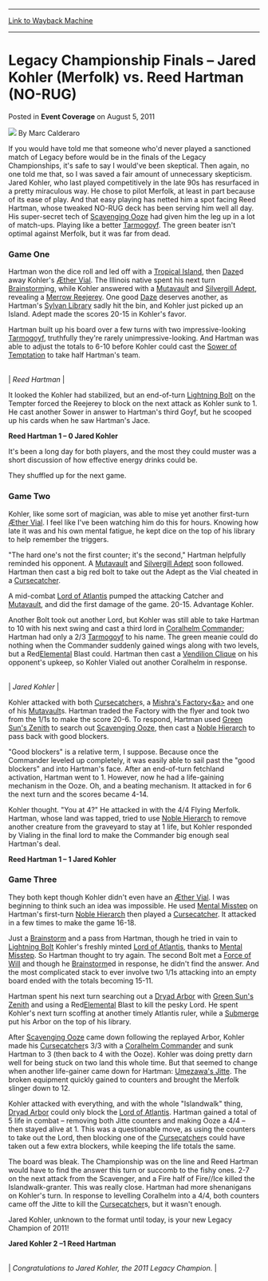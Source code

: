
---
[Link to Wayback Machine](https://web.archive.org/web/20151027210937/http://magic.wizards.com/en/articles/archive/event-coverage/legacy-championship-finals-%E2%80%93-jared-kohler-merfolk-vs-reed-hartman-no)

[_metadata_:author]:- "Marc Calderaro"
[_metadata_:description]:- "If you would have told me that someone who'd never played a sanctioned match of Legacy before would be in the finals of the Legacy Championships, it's safe to say I would've been skeptical. Then again, no one told me that, so I was saved a fair amount of unnecessary skepticism. Jared Kohler, who last played competitively in the late 90s has resurfaced in a pretty miraculous way. He chose to pilot Merfolk, at least in part because of its ease of play. And that easy playing has netted him a spot facing Reed Hartman, whose tweaked NO-RUG deck has been serving him well all day."
[_metadata_:generator]:- "Drupal 7 (http://drupal.org)"
[_metadata_:node]:- "316439"
[_metadata_:publish_date]:- "2011-08-05"
[_metadata_:source]:- "div-main-content"
[_metadata_:title]:- "Legacy Championship Finals – Jared Kohler (Merfolk) vs. Reed Hartman (NO-RUG)"
[_metadata_:wayback_capture_timestamp]:- "2015-10-27 21:09:37"
[_metadata_:wayback_raw_url]:- "https://web.archive.org/web/20151027210937id_/http://magic.wizards.com/en/articles/archive/event-coverage/legacy-championship-finals-%E2%80%93-jared-kohler-merfolk-vs-reed-hartman-no"
[_metadata_:wayback_url]:- "http://magic.wizards.com/en/articles/archive/event-coverage/legacy-championship-finals-%E2%80%93-jared-kohler-merfolk-vs-reed-hartman-no"
---


Legacy Championship Finals – Jared Kohler (Merfolk) vs. Reed Hartman (NO-RUG)
=============================================================================



 Posted in **Event Coverage**
 on August 5, 2011 






![](https://media.magic.wizards.com/styles/auth_small/public/images/person/calderaro.jpg)
By Marc Calderaro










If you would have told me that someone who'd never played a sanctioned match of Legacy before would be in the finals of the Legacy Championships, it's safe to say I would've been skeptical. Then again, no one told me that, so I was saved a fair amount of unnecessary skepticism. Jared Kohler, who last played competitively in the late 90s has resurfaced in a pretty miraculous way. He chose to pilot Merfolk, at least in part because of its ease of play. And that easy playing has netted him a spot facing Reed Hartman, whose tweaked NO-RUG deck has been serving him well all day. His super-secret tech of [Scavenging Ooze](http://gatherer.wizards.com/Pages/Card/Details.aspx?name=Scavenging+Ooze) had given him the leg up in a lot of match-ups. Playing like a better [Tarmogoyf](http://gatherer.wizards.com/Pages/Card/Details.aspx?name=Tarmogoyf). The green beater isn't optimal against Merfolk, but it was far from dead.


### Game One


Hartman won the dice roll and led off with a [Tropical Island](http://gatherer.wizards.com/Pages/Card/Details.aspx?name=Tropical+Island), then [Daze](http://gatherer.wizards.com/Pages/Card/Details.aspx?name=Daze)d away Kohler's [Æther Vial](http://gatherer.wizards.com/Pages/Card/Details.aspx?name=%C3%86ther+Vial). The Illinois native spent his next turn [Brainstorm](http://gatherer.wizards.com/Pages/Card/Details.aspx?name=Brainstorm)ing, while Kohler answered with a [Mutavault](http://gatherer.wizards.com/Pages/Card/Details.aspx?name=Mutavault) and [Silvergill Adept](http://gatherer.wizards.com/Pages/Card/Details.aspx?name=Silvergill+Adept), revealing a [Merrow Reejerey](http://gatherer.wizards.com/Pages/Card/Details.aspx?name=Merrow+Reejerey). One good [Daze](http://gatherer.wizards.com/Pages/Card/Details.aspx?name=Daze) deserves another, as Hartman's [Sylvan Library](http://gatherer.wizards.com/Pages/Card/Details.aspx?name=Sylvan+Library) sadly hit the bin, and Kohler just picked up an Island. Adept made the scores 20-15 in Kohler's favor.


Hartman built up his board over a few turns with two impressive-looking [Tarmogoyf](http://gatherer.wizards.com/Pages/Card/Details.aspx?name=Tarmogoyf), truthfully they're rarely unimpressive-looking. And Hartman was able to adjust the totals to 6-10 before Kohler could cast the [Sower of Temptation](http://gatherer.wizards.com/Pages/Card/Details.aspx?name=Sower+of+Temptation) to take half Hartman's team.





|  |
| --- |
| 
*Reed Hartman* |


It looked the Kohler had stabilized, but an end-of-turn [Lightning Bolt](http://gatherer.wizards.com/Pages/Card/Details.aspx?name=Lightning+Bolt) on the Tempter forced the Reejerey to block on the next attack as Kohler sunk to 1. He cast another Sower in answer to Hartman's third Goyf, but he scooped up his cards when he saw Hartman's Jace.


**Reed Hartman 1 – 0 Jared Kohler**


It's been a long day for both players, and the most they could muster was a short discussion of how effective energy drinks could be.


They shuffled up for the next game.


### Game Two


Kohler, like some sort of magician, was able to mise yet another first-turn [Æther Vial](http://gatherer.wizards.com/Pages/Card/Details.aspx?name=%C3%86ther+Vial). I feel like I've been watching him do this for hours. Knowing how late it was and his own mental fatigue, he kept dice on the top of his library to help remember the triggers.


"The hard one's not the first counter; it's the second," Hartman helpfully reminded his opponent. A [Mutavault](http://gatherer.wizards.com/Pages/Card/Details.aspx?name=Mutavault) and [Silvergill Adept](http://gatherer.wizards.com/Pages/Card/Details.aspx?name=Silvergill+Adept) soon followed. Hartman then cast a big red bolt to take out the Adept as the Vial cheated in a [Cursecatcher](http://gatherer.wizards.com/Pages/Card/Details.aspx?name=Cursecatcher).


A mid-combat [Lord of Atlantis](http://gatherer.wizards.com/Pages/Card/Details.aspx?name=Lord+of+Atlantis) pumped the attacking Catcher and [Mutavault](http://gatherer.wizards.com/Pages/Card/Details.aspx?name=Mutavault), and did the first damage of the game. 20-15. Advantage Kohler.


Another Bolt took out another Lord, but Kohler was still able to take Hartman to 10 with his next swing and cast a third lord in [Coralhelm Commander](http://gatherer.wizards.com/Pages/Card/Details.aspx?name=Coralhelm+Commander); Hartman had only a 2/3 [Tarmogoyf](http://gatherer.wizards.com/Pages/Card/Details.aspx?name=Tarmogoyf) to his name. The green meanie could do nothing when the Commander suddenly gained wings along with two levels, but a Red[Elemental](http://gatherer.wizards.com/Pages/Card/Details.aspx?name=Elemental) Blast could. Hartman then cast a [Vendilion Clique](http://gatherer.wizards.com/Pages/Card/Details.aspx?name=Vendilion+Clique) on his opponent's upkeep, so Kohler Vialed out another Coralhelm in response.






|  |
| --- |
| 
*Jared Kohler* |



Kohler attacked with both [Cursecatcher](http://gatherer.wizards.com/Pages/Card/Details.aspx?name=Cursecatcher)s, a [Mishra's Factory<&a><a class="nodec" keyname="name" keyvalue="Mishra[s\_Factory">](http://gatherer.wizards.com/Pages/Card/Details.aspx?name=Mishra%27s+Factory%3C%2Fa%3E%3Ca+class%3D%22nodec%22+keyname%3D%22name%22+keyvalue%3D%22Mishra%5Bs_Factory%22%3E) and one of his [Mutavault](http://gatherer.wizards.com/Pages/Card/Details.aspx?name=Mutavault)s. Hartman traded the Factory with the flyer and took two from the 1/1s to make the score 20-6. To respond, Hartman used [Green Sun's Zenith](http://gatherer.wizards.com/Pages/Card/Details.aspx?name=Green+Sun%27s+Zenith) to search out [Scavenging Ooze](http://gatherer.wizards.com/Pages/Card/Details.aspx?name=Scavenging+Ooze), then cast a [Noble Hierarch](http://gatherer.wizards.com/Pages/Card/Details.aspx?name=Noble+Hierarch) to pass back with good blockers.


"Good blockers" is a relative term, I suppose. Because once the Commander leveled up completely, it was easily able to sail past the "good blockers" and into Hartman's face. After an end-of-turn fetchland activation, Hartman went to 1. However, now he had a life-gaining mechanism in the Ooze. Oh, and a beating mechanism. It attacked in for 6 the next turn and the scores became 4-14.


Kohler thought. "You at 4?" He attacked in with the 4/4 Flying Merfolk. Hartman, whose land was tapped, tried to use [Noble Hierarch](http://gatherer.wizards.com/Pages/Card/Details.aspx?name=Noble+Hierarch) to remove another creature from the graveyard to stay at 1 life, but Kohler responded by Vialing in the final lord to make the Commander big enough seal Hartman's deal.


**Reed Hartman 1 – 1 Jared Kohler**


### Game Three


They both kept though Kohler didn't even have an [Æther Vial](http://gatherer.wizards.com/Pages/Card/Details.aspx?name=%C3%86ther+Vial). I was beginning to think such an idea was impossible. He used [Mental Misstep](http://gatherer.wizards.com/Pages/Card/Details.aspx?name=Mental+Misstep) on Hartman's first-turn [Noble Hierarch](http://gatherer.wizards.com/Pages/Card/Details.aspx?name=Noble+Hierarch) then played a [Cursecatcher](http://gatherer.wizards.com/Pages/Card/Details.aspx?name=Cursecatcher). It attacked in a few times to make the game 16-18.


Just a [Brainstorm](http://gatherer.wizards.com/Pages/Card/Details.aspx?name=Brainstorm) and a pass from Hartman, though he tried in vain to [Lightning Bolt](http://gatherer.wizards.com/Pages/Card/Details.aspx?name=Lightning+Bolt) Kohler's freshly minted [Lord of Atlantis](http://gatherer.wizards.com/Pages/Card/Details.aspx?name=Lord+of+Atlantis), thanks to [Mental Misstep](http://gatherer.wizards.com/Pages/Card/Details.aspx?name=Mental+Misstep). So Hartman thought to try again. The second Bolt met a [Force of Will](http://gatherer.wizards.com/Pages/Card/Details.aspx?name=Force+of+Will) and though he [Brainstorm](http://gatherer.wizards.com/Pages/Card/Details.aspx?name=Brainstorm)ed in response, he didn't find the answer. And the most complicated stack to ever involve two 1/1s attacking into an empty board ended with the totals becoming 15-11.


Hartman spent his next turn searching out a [Dryad Arbor](http://gatherer.wizards.com/Pages/Card/Details.aspx?name=Dryad+Arbor) with [Green Sun's Zenith](http://gatherer.wizards.com/Pages/Card/Details.aspx?name=Green+Sun%27s+Zenith) and using a Red[Elemental](http://gatherer.wizards.com/Pages/Card/Details.aspx?name=Elemental) Blast to kill the pesky Lord. He spent Kohler's next turn scoffing at another timely Atlantis ruler, while a [Submerge](http://gatherer.wizards.com/Pages/Card/Details.aspx?name=Submerge) put his Arbor on the top of his library.


After [Scavenging Ooze](http://gatherer.wizards.com/Pages/Card/Details.aspx?name=Scavenging+Ooze) came down following the replayed Arbor, Kohler made his [Cursecatcher](http://gatherer.wizards.com/Pages/Card/Details.aspx?name=Cursecatcher)s 3/3 with a [Coralhelm Commander](http://gatherer.wizards.com/Pages/Card/Details.aspx?name=Coralhelm+Commander) and sunk Hartman to 3 (then back to 4 with the Ooze). Kohler was doing pretty darn well for being stuck on two land this whole time. But that seemed to change when another life-gainer came down for Hartman: [Umezawa's Jitte](http://gatherer.wizards.com/Pages/Card/Details.aspx?name=Umezawa%27s+Jitte). The broken equipment quickly gained to counters and brought the Merfolk slinger down to 12.


Kohler attacked with everything, and with the whole "Islandwalk" thing, [Dryad Arbor](http://gatherer.wizards.com/Pages/Card/Details.aspx?name=Dryad+Arbor) could only block the [Lord of Atlantis](http://gatherer.wizards.com/Pages/Card/Details.aspx?name=Lord+of+Atlantis). Hartman gained a total of 5 life in combat – removing both Jitte counters and making Ooze a 4/4 – then stayed alive at 1. This was a questionable move, as using the counters to take out the Lord, then blocking one of the [Cursecatcher](http://gatherer.wizards.com/Pages/Card/Details.aspx?name=Cursecatcher)s could have taken out a few extra blockers, while keeping the life totals the same.


The board was bleak. The Championship was on the line and Reed Hartman would have to find the answer this turn or succomb to the fishy ones. 2-7 on the next attack from the Scavenger, and a Fire half of Fire//Ice killed the Islandwalk-granter. This was really close. Hartman had more shenanigans on Kohler's turn. In response to levelling Coralhelm into a 4/4, both counters came off the Jitte to kill the [Cursecatcher](http://gatherer.wizards.com/Pages/Card/Details.aspx?name=Cursecatcher)s, but it wasn't enough.


Jared Kohler, unknown to the format until today, is your new Legacy Champion of 2011!


**Jared Kohler 2 –1 Reed Hartman**





|  |
| --- |
| 
*Congratulations to Jared Kohler, the 2011 Legacy Champion.* |







